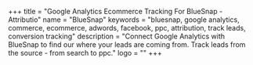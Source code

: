 +++
title = "Google Analytics Ecommerce Tracking For BlueSnap - Attributio"
name = "BlueSnap"
keywords = "bluesnap, google analytics, commerce, ecommerce, adwords, facebook, ppc, attribution, track leads, conversion tracking"
description = "Connect Google Analytics with BlueSnap to find our where your leads are coming from. Track leads from the source - from search to ppc."
logo = ""
+++
